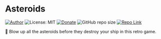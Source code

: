 # Asteroids
[![Author](https://img.shields.io/badge/Author-ianramzy-brightgreen.svg)](https://ianramzy.com)
![License: MIT](https://img.shields.io/badge/License-MIT-yellow.svg) 
[![Donate](https://img.shields.io/badge/Donate-PayPal-brightgreen.svg)](https://paypal.me/ianramzy)
![GitHub repo size](https://img.shields.io/github/repo-size/ianramzy/asteroids.svg)
[![Repo Link](https://img.shields.io/badge/Repo-Link-black.svg)](https://github.com/ianramzy/asteroids)

🚀 Blow up all the asteroids before they destroy your ship in this retro game.
